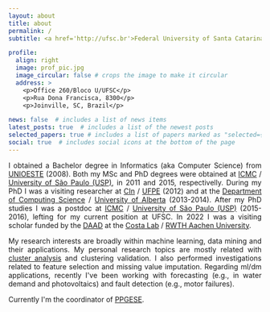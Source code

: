 ```yaml
---
layout: about
title: about
permalink: /
subtitle: <a href='http://ufsc.br'>Federal University of Santa Catarina</a>, Assistant Professor (2016-Current).

profile:
  align: right
  image: prof_pic.jpg
  image_circular: false # crops the image to make it circular
  address: >
    <p>Office 260/Bloco U/UFSC</p>
    <p>Rua Dona Francisca, 8300</p>
    <p>Joinville, SC, Brazil</p>

news: false  # includes a list of news items
latest_posts: true  # includes a list of the newest posts
selected_papers: true # includes a list of papers marked as "selected={true}"
social: true  # includes social icons at the bottom of the page
---
```


<style>body {text-align: justify}</style>

I obtained a Bachelor degree in Informatics (aka Computer Science) from [UNIOESTE](http://unioeste.br) (2008). Both my MSc and PhD degrees were obtained at [ICMC](https://www.icmc.usp.br/en/) / [University of São Paulo (USP)](http://usp.br), in 2011 and 2015, respectivelly. During my PhD I was a visiting researcher at [CIn](https://portal.cin.ufpe.br/) / [UFPE](https://www.ufpe.br/) (2012) and at the [Department of Computing Science](https://www.ualberta.ca/computing-science/index.html) / [University of Alberta](https://www.ualberta.ca/index.html) (2013-2014). After my PhD studies I was a postdoc at [ICMC](https://www.icmc.usp.br/en/) / [University of São Paulo (USP)](http://usp.br) (2015-2016), lefting for my current position at UFSC. In 2022 I was a visiting scholar funded by the [DAAD](https://www.daad.org/en/) at the [Costa Lab](https://costalab.org/) / [RWTH Aachen University](https://www.rwth-aachen.de/).

My research interests are broadly within machine learning, data mining and their applications. My personal research topics are mostly related with [cluster analysis](https://en.wikipedia.org/wiki/Cluster_analysis) and clustering validation. I also performed investigations related to feature selection and missing value imputation. Regarding ml/dm applications, recently I've been working with forecasting (e.g., in water demand and photovoltaics) and fault detection (e.g., motor failures).

Currently I'm the coordinator of [PPGESE](https://ppgese.joinville.ufsc.br/).
